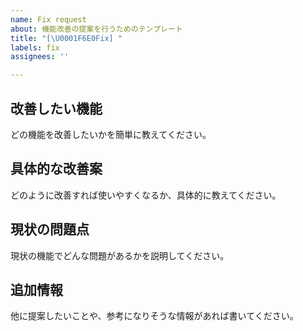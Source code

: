 ```yaml
---
name: Fix request
about: 機能改善の提案を行うためのテンプレート
title: "[\U0001F6E0️Fix] "
labels: fix
assignees: ''

---
```


## 改善したい機能
どの機能を改善したいかを簡単に教えてください。

## 具体的な改善案
どのように改善すれば使いやすくなるか、具体的に教えてください。

## 現状の問題点
現状の機能でどんな問題があるかを説明してください。

## 追加情報
他に提案したいことや、参考になりそうな情報があれば書いてください。
